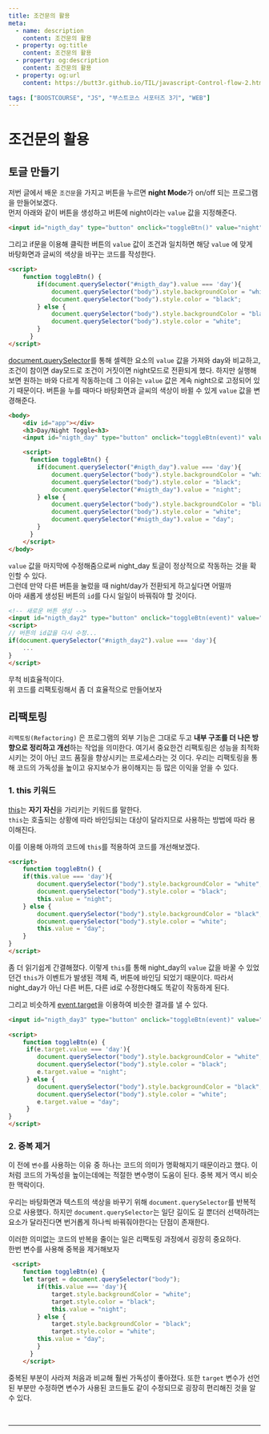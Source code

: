 ```yaml
---
title: 조건문의 활용
meta:
  - name: description
    content: 조건문의 활용
  - property: og:title
    content: 조건문의 활용
  - property: og:description
    content: 조건문의 활용
  - property: og:url
    content: https://butt3r.github.io/TIL/javascript-Control-flow-2.html
    
tags: ["BOOSTCOURSE", "JS", "부스트코스 서포터즈 3기", "WEB"]
---
```


조건문의 활용 <Badge text="boostcourse" />
================


## 토글 만들기
저번 글에서 배운 `조건문`을 가지고 버튼을 누르면 **night Mode**가 on/off 되는 프로그램을 만들어보겠다.   
먼저 아래와 같이 버튼을 생성하고 버튼에 night이라는 `value` 값을 지정해준다.
```html
<input id="nigth_day" type="button" onclick="toggleBtn()" value="night">
```
그리고 if문을 이용해 클릭한 버튼의 `value` 값이 조건과 일치하면 해당 `value` 에 맞게 바탕화면과 글씨의 색상을 바꾸는 코드를 작성한다.
```html
<script>
    function toggleBtn() {
		if(document.querySelector("#nigth_day").value === 'day'){
			document.querySelector("body").style.backgroundColor = "white";
			document.querySelector("body").style.color = "black";
		} else {
			document.querySelector("body").style.backgroundColor = "black";
			document.querySelector("body").style.color = "white";
		}
      }
</script>
```
[document.querySelector](https://developer.mozilla.org/ko/docs/Web/API/Document/querySelector)를 통해 셀렉한 요소의 `value` 값을 가져와 day와 비교하고, 조건이 참이면 day모드로 조건이 거짓이면 night모드로 전환되게 했다. 하지만 실행해보면 원하는 바와 다르게 작동하는데 그 이유는 `value` 값은 계속 night으로 고정되어 있기 때문이다. 버튼을 누를 때마다 바탕화면과 글씨의 색상이 바뀔 수 있게 `value` 값을 변경해준다.

```html
<body>
	<div id="app"></div>
	<h3>Day/Night Toggle<h3>
    <input id="nigth_day" type="button" onclick="toggleBtn(event)" value="night">

    <script>
      function toggleBtn() {
		if(document.querySelector("#nigth_day").value === 'day'){
		    document.querySelector("body").style.backgroundColor = "white";
			document.querySelector("body").style.color = "black";
			document.querySelector("#nigth_day").value = "night";
	    } else {
			document.querySelector("body").style.backgroundColor = "black";
			document.querySelector("body").style.color = "white";
			document.querySelector("#nigth_day").value = "day";
		}
      }
    </script>
</body>
```
`value` 값을 마지막에 수정해줌으로써 night_day 토글이 정상적으로 작동하는 것을 확인할 수 있다.   
그런데 만약 다른 버튼을 눌렀을 때 night/day가 전환되게 하고싶다면 어떨까   
아마 새롭게 생성된 버튼의 `id`를 다시 일일이 바꿔줘야 할 것이다.

```html
<!-- 새로운 버튼 생성 -->
<input id="nigth_day2" type="button" onclick="toggleBtn(event)" value="night">
<script>
// 버튼의 id값을 다시 수정...
if(document.querySelector("#nigth_day2").value === 'day'){
    ...
}
</script>
```
무척 비효율적이다.   
위 코드를 리팩토링해서 좀 더 효율적으로 만들어보자



## 리팩토링
`리팩토링(Refactoring)` 은 프로그램의 외부 기능은 그대로 두고 **내부 구조를 더 나은 방향으로 정리하고 개선**하는 작업을 의미한다. 여기서 중요한건 리팩토링은 성능을 최적화시키는 것이 아닌 코드 품질을 향상시키는 프로세스라는 것 이다. 우리는 리팩토링을 통해 코드의 가독성을 높이고 유지보수가 용이해지는 등 많은 이익을 얻을 수 있다.


### 1. this 키워드 
[this](https://poiemaweb.com/js-this)는 **자기 자신**을 가리키는 키워드를 말한다.   
`this`는 호출되는 상황에 따라 바인딩되는 대상이 달라지므로 사용하는 방법에 따라 용이해진다.

이를 이용해 아까의 코드에 `this`를 적용하여 코드를 개선해보겠다.
```html
<script>
    function toggleBtn() {
	if(this.value === 'day'){
		document.querySelector("body").style.backgroundColor = "white";
		document.querySelector("body").style.color = "black";
		this.value = "night";
	} else {
		document.querySelector("body").style.backgroundColor = "black";
		document.querySelector("body").style.color = "white";
		this.value = "day";
	}
}
</script>
```
좀 더 읽기쉽게 간결해졌다.
이렇게 `this`를 통해 night_day의 `value` 값을 바꿀 수 있었던건 `this`가 이벤트가 발생된 객체 즉, 버튼에 바인딩 되었기 때문이다. 따라서 night_day가 아닌 다른 버튼, 다른 id로 수정한다해도 똑같이 작동하게 된다.


그리고 비슷하게 [event.target](https://www.w3schools.com/jsref/event_target.asp)을 이용하여 비슷한 결과를 낼 수 있다. 
```html
<input id="nigth_day3" type="button" onclick="toggleBtn(event)" value="night">
		
<script>
    function toggleBtn(e) {
	 if(e.target.value === 'day'){
		document.querySelector("body").style.backgroundColor = "white";
		document.querySelector("body").style.color = "black";
		e.target.value = "night";
	 } else {
		document.querySelector("body").style.backgroundColor = "black";
		document.querySelector("body").style.color = "white";
		e.target.value = "day";
	 }
}
</script>
```

### 2. 중복 제거
이 전에 `변수`를 사용하는 이유 중 하나는 코드의 의미가 명확해지기 때문이라고 했다. 이 처럼 코드의 가독성을 높이는데에는 적절한 변수명이 도움이 된다. 중복 제거 역시 비슷한 맥락이다.

우리는 바탕화면과 텍스트의 색상을 바꾸기 위해 `document.querySelector`를 반복적으로 사용했다. 하지만 `document.querySelector`는 일단 길이도 길 뿐더러 선택하려는 요소가 달라진다면 번거롭게 하나씩 바꿔줘야한다는 단점이 존재한다.

이러한 의미없는 코드의 반복을 줄이는 일은 리팩토링 과정에서 굉장히 중요하다.   
한번 변수를 사용해 중복을 제거해보자
```html
 <script>
    function toggleBtn(e) {
	let target = document.querySelector("body");
		if(this.value === 'day'){
			target.style.backgroundColor = "white";
			target.style.color = "black";
			this.value = "night";
		} else {
			target.style.backgroundColor = "black";
			target.style.color = "white";
		this.value = "day";
		}
      }
    </script>
```
중복된 부분이 사라져 처음과 비교해 훨씬 가독성이 좋아졌다. 또한 `target` 변수가 선언된 부분만 수정하면 변수가 사용된 코드들도 같이 수정되므로 굉장히 편리해진 것을 알 수 있다.

<br>


---
<TagLinks />